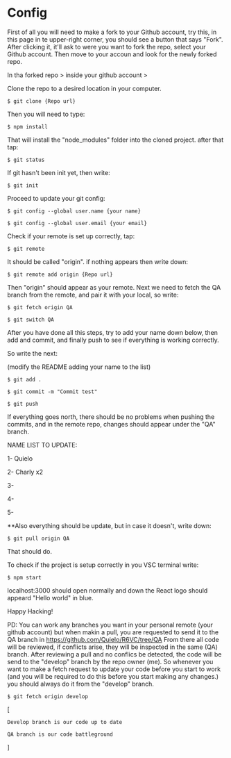 # Config

First of all you will need to make a fork to your Github account,
try this, in this page in te upper-right corner, you should see a button that says "Fork".
After clicking it, it'll ask to were you want to fork the repo, select your Github
account.
Then move to your accoun and look for the newly forked repo.

In tha forked repo > inside your github account >

Clone the repo to a desired location in your computer.

    $ git clone {Repo url}

Then you will need to type:

    $ npm install

That will install the "node_modules" folder into the cloned project.
after that tap:

    $ git status

If git hasn't been init yet, then write:

    $ git init

Proceed to update your git config:

    $ git config --global user.name {your name}

    $ git config --global user.email {your email}

Check if your remote is set up correctly, tap:

    $ git remote

It should be called "origin".
if nothing appears then write down:

    $ git remote add origin {Repo url}

Then "origin" should appear as your remote.
Next we need to fetch the QA branch from the remote,
and pair it with your local, so write:

    $ git fetch origin QA

    $ git switch QA

After you have done all this steps, try to add your name down below,
then add and commit, and finally push to see if everything is working
correctly.

So write the next:

(modify the README adding your name to the list)

    $ git add .

    $ git commit -m "Commit test"

    $ git push

If everything goes north, there should be no problems when pushing the
commits, and in the remote repo, changes should appear under the
"QA" branch.

NAME LIST TO UPDATE:

1- Quielo

2- Charly x2

3-

4-

5-

\*\*Also everything should be update, but in case it doesn't, write down:

    $ git pull origin QA

That should do.

To check if the project is setup correctly in you VSC terminal write:

    $ npm start

localhost:3000 should open normally and down the React logo should appeard
"Hello world" in blue.

Happy Hacking!

PD: You can work any branches you want in your personal remote (your github account)
but when makin a pull, you are requested to send it to the QA branch in
https://github.com/Quielo/R6VC/tree/QA
From there all code will be reviewed, if conflicts arise, they will be inspected in the same (QA) branch.
After reviewing a pull and no conflics be detected, the code will be send to the "develop" branch by the
repo owner (me). So whenever you want to make a fetch request to update your code before you start to work
(and you will be required to do this before you start making any changes.) you should always do it from
the "develop" branch.

    $ git fetch origin develop

[

    Develop branch is our code up to date

    QA branch is our code battleground

]
